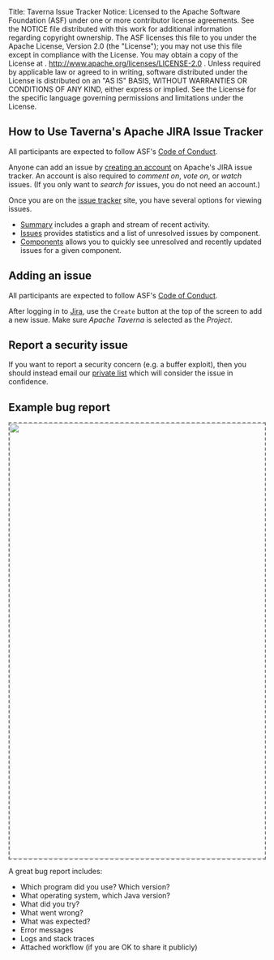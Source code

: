Title:     Taverna Issue Tracker
Notice:    Licensed to the Apache Software Foundation (ASF) under one
           or more contributor license agreements.  See the NOTICE file
           distributed with this work for additional information
           regarding copyright ownership.  The ASF licenses this file
           to you under the Apache License, Version 2.0 (the
           "License"); you may not use this file except in compliance
           with the License.  You may obtain a copy of the License at
           .
             http://www.apache.org/licenses/LICENSE-2.0
           .
           Unless required by applicable law or agreed to in writing,
           software distributed under the License is distributed on an
           "AS IS" BASIS, WITHOUT WARRANTIES OR CONDITIONS OF ANY
           KIND, either express or implied.  See the License for the
           specific language governing permissions and limitations
           under the License.

## How to Use Taverna's Apache JIRA Issue Tracker

<div id="content"><div class="alert alert-info alert-dismissible" role="alert"><p><span class="glyphicon glyphicon-info-sign" aria-hidden="true"></span>
All participants are expected to follow ASF's
<a class="alert-link" href="https://www.apache.org/foundation/policies/conduct.html">Code of Conduct</a>.
</div></div>

Anyone can add an issue by
[creating an account](https://issues.apache.org/jira/secure/Dashboard.jspa) on Apache's
JIRA issue tracker. An account is also required to
*comment on*, *vote on*, or *watch* issues.
(If you only want to *search for* issues, you do not need an account.)

Once you are on the
[issue tracker](https://issues.apache.org/jira/browse/TAVERNA)
site, you have several options for viewing issues.

* [Summary](https://issues.apache.org/jira/browse/TAVERNA/?selectedTab=com.atlassian.jira.jira-projects-plugin:summary-panel)
  includes a graph and stream of recent activity.
* [Issues](https://issues.apache.org/jira/browse/TAVERNA/?selectedTab=com.atlassian.jira.jira-projects-plugin:issues-panel)
  provides statistics and a list of unresolved issues by component.
* [Components](https://issues.apache.org/jira/browse/TAVERNA/?selectedTab=com.atlassian.jira.jira-projects-plugin:components-panel)
  allows you to quickly see unresolved and recently updated issues for a given component.




## Adding an issue

<div id="content"><div class="alert alert-info alert-dismissible" role="alert"><p><span class="glyphicon glyphicon-info-sign" aria-hidden="true"></span>
All participants are expected to follow ASF's
<a class="alert-link" href="https://www.apache.org/foundation/policies/conduct.html">Code of Conduct</a>.
</div></div>

After logging in to [Jira](https://issues.apache.org/jira/browse/TAVERNA),
use the `Create` button at the top of the screen to add a new issue. Make sure
_Apache Taverna_ is selected as the _Project_.

## Report a security issue

If you want to report a security concern
(e.g. a buffer exploit), then you should instead
email our [private list](/community/lists#private-mailing-list)
which will consider the issue in confidence.

## Example bug report

<img src="/img/jira-example.png" width="792" height="859"
     style="border: grey dashed 2px; max-width: 100%" />

A great bug report includes:

* Which program did you use? Which version?
* What operating system, which Java version?
* What did you try?
* What went wrong?
* What was expected?
* Error messages
* Logs and stack traces
* Attached workflow (if you are OK to share it publicly)
